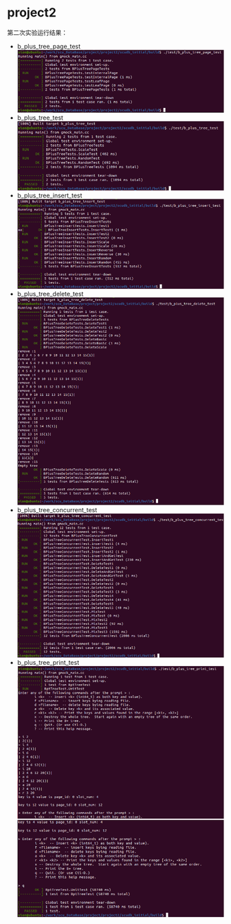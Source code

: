 # project2

第二次实验运行结果：
- b_plus_tree_page_test ![Alt text](image/b_plus_tree_page_test.png)
- b_plus_tree_test ![Alt text](image/b_plus_tree_test.png)
- b_plus_tree_insert_test![Alt text](image/b_plus_tree_insert_test.png)
- b_plus_tree_delete_test![Alt text](image/b_plus_tree_delete_test.png)
- b_plus_tree_concurrent_test![Alt text](image/b_plus_tree_concurrent_test.png)
- b_plus_tree_print_test ![Alt text](image/b_plus_tree_print_test-1.png)![Alt text](image/b_plus_tree_print_test-2.png)